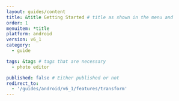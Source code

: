 ```yaml
---
layout: guides/content
title: &title Getting Started # title as shown in the menu and 
order: 1
menuitem: *title
platform: android
version: v6_1
category: 
  - guide

tags: &tags # tags that are necessary
  - photo editor 

published: false # Either published or not 
redirect_to:
  - '/guides/android/v6_1/features/transform'
---
```

